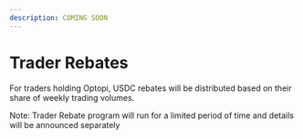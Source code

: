 ```yaml
---
description: COMING SOON
---
```


# Trader Rebates

For traders holding Optopi, USDC rebates will be distributed based on their share of weekly trading volumes.

Note: Trader Rebate program will run for a limited period of time and details will be announced separately
